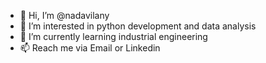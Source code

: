 - 👋 Hi, I’m @nadavilany
- 👀 I’m interested in python development and data analysis
- 🌱 I’m currently learning industrial engineering
- 📫 Reach me via Email or Linkedin
